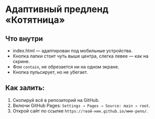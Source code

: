 # Адаптивный предленд «Котятница»

## Что внутри
- index.html — адаптирован под мобильные устройства.
- Кнопка лапки стоит чуть выше центра, слегка левее — как на скрине.
- Фон `contain`, не обрезается ни на одном экране.
- Кнопка пульсирует, но не убегает.

## Как залить:
1. Скопируй всё в репозиторий на GitHub.
2. Включи GitHub Pages: `Settings → Pages → Source: main → root`.
3. Открой сайт по ссылке `https://твой-ник.github.io/имя-репо/`.
